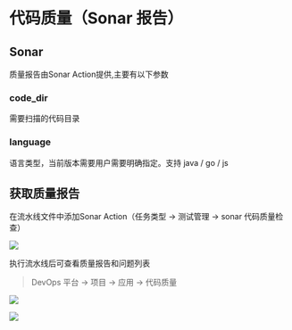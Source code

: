 # 代码质量（Sonar 报告）
## Sonar

质量报告由Sonar Action提供,主要有以下参数

### code_dir

需要扫描的代码目录

### language

语言类型，当前版本需要用户需要明确指定。支持 java / go / js

## 获取质量报告

在流水线文件中添加Sonar Action（任务类型 -> 测试管理 -> sonar 代码质量检查）

![](http://terminus-paas.oss-cn-hangzhou.aliyuncs.com/paas-doc/2021/07/29/4bc53cda-1a3d-4406-b953-6945644ccd1f.png)

执行流水线后可查看质量报告和问题列表

> DevOps 平台 -> 项目 -> 应用 -> 代码质量 

![](http://terminus-paas.oss-cn-hangzhou.aliyuncs.com/paas-doc/2021/07/29/8a57d436-3ce7-4f62-9bdd-144e7a8620ed.png)

![](http://terminus-paas.oss-cn-hangzhou.aliyuncs.com/paas-doc/2021/07/29/6e07741a-7d59-47da-90a9-f93194a83919.png)
